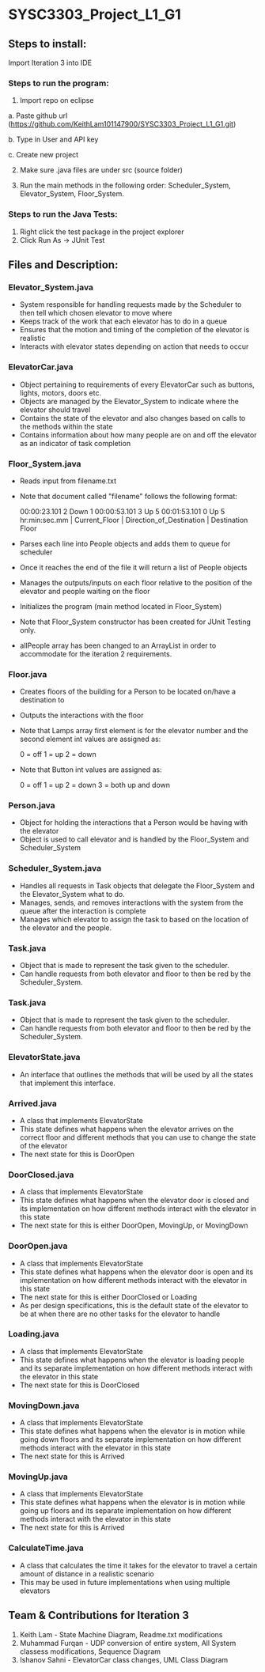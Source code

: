 # SYSC3303_Project_L1_G1

## Steps to install:

Import Iteration 3 into IDE

### Steps to run the program:
1. Import repo on eclipse

a. Paste github url (https://github.com/KeithLam101147900/SYSC3303_Project_L1_G1.git)

b. Type in User and API key

c. Create new project
	
2. Make sure .java files are under src (source folder)

3. Run the main methods in the following order: Scheduler_System, Elevator_System, Floor_System.


### Steps to run the Java Tests:
1. Right click the test package in the project explorer
2. Click Run As -> JUnit Test


## Files and Description:

### Elevator_System.java
- System responsible for handling requests made by the Scheduler to then tell which chosen elevator to move where
- Keeps track of the work that each elevator has to do in a queue
- Ensures that the motion and timing of the completion of the elevator is realistic
- Interacts with elevator states depending on action that needs to occur

### ElevatorCar.java
- Object pertaining to requirements of every ElevatorCar such as buttons, lights, motors, doors etc.
- Objects are managed by the Elevator_System to indicate where the elevator should travel
- Contains the state of the elevator and also changes based on calls to the methods within the state
- Contains information about how many people are on and off the elevator as an indicator of task completion

### Floor_System.java
- Reads input from filename.txt
- Note that document called "filename" follows the following format:


	00:00:23.101 2 Down 1
	00:00:53.101 3 Up 5
	00:01:53.101 0 Up 5
hr:min:sec.mm | Current_Floor | Direction_of_Destination | Destination Floor

- Parses each line into People objects and adds them to queue for scheduler
- Once it reaches the end of the file it will return a list of People objects
- Manages the outputs/inputs on each floor relative to the position of the elevator and people waiting on the floor
- Initializes the program (main method located in Floor_System)
- Note that Floor_System constructor has been created for JUnit Testing only.
- allPeople array has been changed to an ArrayList in order to accommodate for the iteration 2 requirements.

### Floor.java
- Creates floors of the building for a Person to be located on/have a destination to
- Outputs the interactions with the floor
- Note that Lamps array first element is for the elevator number and the second element int values are assigned as:


	 0 = off
	 1 = up
	 2 = down

- Note that Button int values are assigned as:

	 0 = off
	 1 = up
	 2 = down
	 3 = both up and down

### Person.java
- Object for holding the interactions that a Person would be having with the elevator
- Object is used to call elevator and is handled by the Floor_System and Scheduler_System

### Scheduler_System.java
- Handles all requests in Task objects that delegate the Floor_System and the Elevator_System what to do.
- Manages, sends, and removes interactions with the system from the queue after the interaction is complete
- Manages which elevator to assign the task to based on the location of the elevator and the people.

### Task.java
- Object that is made to represent the task given to the scheduler.
- Can handle requests from both elevator and floor to then be red by the Scheduler_System.

### Task.java
- Object that is made to represent the task given to the scheduler.
- Can handle requests from both elevator and floor to then be red by the Scheduler_System.

### ElevatorState.java
- An interface that outlines the methods that will be used by all the states that implement this interface.

### Arrived.java
- A class that implements ElevatorState
- This state defines what happens when the elevator arrives on the correct floor and different methods that you can use to change the state of the elevator
- The next state for this is DoorOpen

### DoorClosed.java
- A class that implements ElevatorState
- This state defines what happens when the elevator door is closed and its implementation on how different methods interact with the elevator in this state
- The next state for this is either DoorOpen, MovingUp, or MovingDown

### DoorOpen.java
- A class that implements ElevatorState
- This state defines what happens when the elevator door is open and its implementation on how different methods interact with the elevator in this state
- The next state for this is either DoorClosed or Loading
- As per design specifications, this is the default state of the elevator to be at when there are no other tasks for the elevator to handle

### Loading.java
- A class that implements ElevatorState
- This state defines what happens when the elevator is loading people and its separate implementation on how different methods interact with the elevator in this state
- The next state for this is DoorClosed

### MovingDown.java
- A class that implements ElevatorState
- This state defines what happens when the elevator is in motion while going down floors and its separate implementation on how different methods interact with the elevator in this state
- The next state for this is Arrived

### MovingUp.java
- A class that implements ElevatorState
- This state defines what happens when the elevator is in motion while going up floors and its separate implementation on how different methods interact with the elevator in this state
- The next state for this is Arrived

### CalculateTime.java
- A class that calculates the time it takes for the elevator to travel a certain amount of distance in a realistic scenario
- This may be used in future implementations when using multiple elevators

## Team & Contributions for Iteration 3
1. Keith Lam - State Machine Diagram, Readme.txt modifications
2. Muhammad Furqan - UDP conversion of entire system, All System classess modifications, Sequence Diagram
3. Ishanov Sahni - ElevatorCar class changes, UML Class Diagram